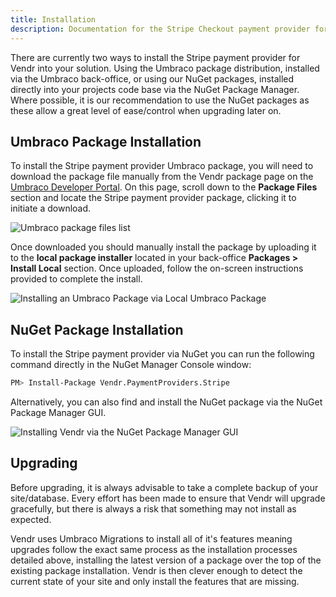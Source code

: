 ```yaml
---
title: Installation
description: Documentation for the Stripe Checkout payment provider for Vendr, the eCommerce solution for Umbraco v8+
---
```


There are currently two ways to install the Stripe payment provider for Vendr into your solution. Using the Umbraco package distribution, installed via the Umbraco back-office, or using our NuGet packages, installed directly into your projects code base via the NuGet Package Manager. Where possible, it is our recommendation to use the NuGet packages as these allow a great level of ease/control when upgrading later on.

## Umbraco Package Installation

To install the Stripe payment provider Umbraco package, you will need to download the package file manually from the Vendr package page on the [Umbraco Developer Portal](https://our.umbraco.com/packages/website-utilities/vendr/). On this page, scroll down to the **Package Files** section and locate the Stripe payment provider package, clicking it to initiate a download.

![Umbraco package files list](~/assets/images/screenshots/package-files-list.png)

Once downloaded you should manually install the package by uploading it to the **local package installer** located in your back-office **Packages > Install Local** section. Once uploaded, follow the on-screen instructions provided to complete the install.

![Installing an Umbraco Package via Local Umbraco Package](~/assets/images/screenshots/umbraco_local_package_install.png)

## NuGet Package Installation

To install the Stripe payment provider via NuGet you can run the following command directly in the NuGet Manager Console window:

```bash
PM> Install-Package Vendr.PaymentProviders.Stripe
```

Alternatively, you can also find and install the NuGet package via the NuGet Package Manager GUI.

![Installing Vendr via the NuGet Package Manager GUI](~/assets/images/screenshots/nuget_package_manager_gui.png)

## Upgrading

<message-box type="warn" heading="Before you upgrade">

Before upgrading, it is always advisable to take a complete backup of your site/database. Every effort has been made to ensure that Vendr will upgrade gracefully, but there is always a risk that something may not install as expected.

</message-box>

Vendr uses Umbraco Migrations to install all of it's features meaning upgrades follow the exact same process as the installation processes detailed above, installing the latest version of a package over the top of the existing package installation. Vendr is then clever enough to detect the current state of your site and only install the features that are missing.